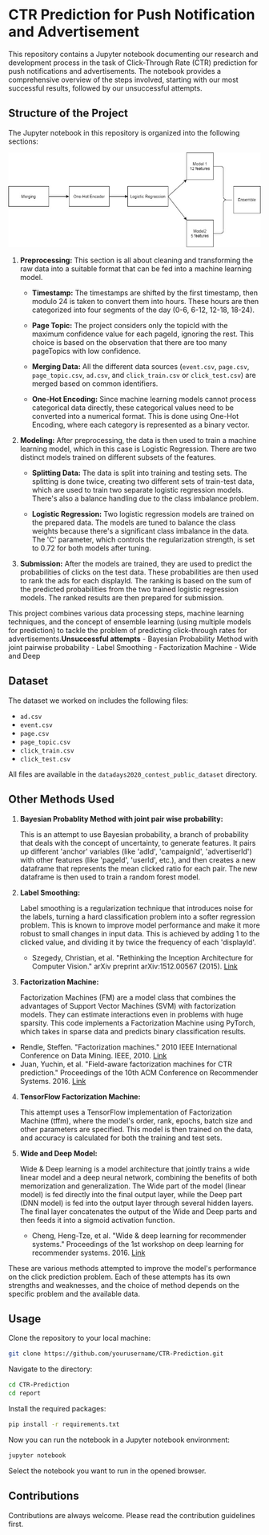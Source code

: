 # CTR Prediction for Push Notification and Advertisement


This repository contains a Jupyter notebook documenting our research and development process in the task of Click-Through Rate (CTR) prediction for push notifications and advertisements. The notebook provides a comprehensive overview of the steps involved, starting with our most successful results, followed by our unsuccessful attempts.

## Structure of the Project

The Jupyter notebook in this repository is organized into the following sections:

 ![title](report/img/pipeline.jpg)


1. **Preprocessing:**
   This section is all about cleaning and transforming the raw data into a suitable format that can be fed into a machine learning model.
   
   - **Timestamp:** The timestamps are shifted by the first timestamp, then modulo 24 is taken to convert them into hours. These hours are then categorized into four segments of the day (0-6, 6-12, 12-18, 18-24).
   
   - **Page Topic:** The project considers only the topicId with the maximum confidence value for each pageId, ignoring the rest. This choice is based on the observation that there are too many pageTopics with low confidence.
   
   - **Merging Data:** All the different data sources (`event.csv`, `page.csv`, `page_topic.csv`, `ad.csv`, and `click_train.csv` or `click_test.csv`) are merged based on common identifiers.
   
   - **One-Hot Encoding:** Since machine learning models cannot process categorical data directly, these categorical values need to be converted into a numerical format. This is done using One-Hot Encoding, where each category is represented as a binary vector.
   
2. **Modeling:**
   After preprocessing, the data is then used to train a machine learning model, which in this case is Logistic Regression. There are two distinct models trained on different subsets of the features.
   
   - **Splitting Data:** The data is split into training and testing sets. The splitting is done twice, creating two different sets of train-test data, which are used to train two separate logistic regression models. There's also a balance handling due to the class imbalance problem.
   
   - **Logistic Regression:** Two logistic regression models are trained on the prepared data. The models are tuned to balance the class weights because there's a significant class imbalance in the data. The 'C' parameter, which controls the regularization strength, is set to 0.72 for both models after tuning.
   
3. **Submission:**
   After the models are trained, they are used to predict the probabilities of clicks on the test data. These probabilities are then used to rank the ads for each displayId. The ranking is based on the sum of the predicted probabilities from the two trained logistic regression models. The ranked results are then prepared for submission. 

This project combines various data processing steps, machine learning techniques, and the concept of ensemble learning (using multiple models for prediction) to tackle the problem of predicting click-through rates for advertisements.**Unsuccessful attempts**
    - Bayesian Probability Method with joint pairwise probability
    - Label Smoothing
    - Factorization Machine
    - Wide and Deep

## Dataset

The dataset we worked on includes the following files:

- `ad.csv`
- `event.csv`
- `page.csv`
- `page_topic.csv`
- `click_train.csv`
- `click_test.csv`

All files are available in the `datadays2020_contest_public_dataset` directory.

## Other Methods Used

1. **Bayesian Probablity Method with joint pair wise probability:**

   This is an attempt to use Bayesian probability, a branch of probability that deals with the concept of uncertainty, to generate features. It pairs up different 'anchor' variables (like 'adId', 'campaignId', 'advertiserId') with other features (like 'pageId', 'userId', etc.), and then creates a new dataframe that represents the mean clicked ratio for each pair. The new dataframe is then used to train a random forest model.

2. **Label Smoothing:**

   Label smoothing is a regularization technique that introduces noise for the labels, turning a hard classification problem into a softer regression problem. This is known to improve model performance and make it more robust to small changes in input data. This is achieved by adding 1 to the clicked value, and dividing it by twice the frequency of each 'displayId'. 
     - Szegedy, Christian, et al. "Rethinking the Inception Architecture for Computer Vision." arXiv preprint arXiv:1512.00567 (2015). [Link](https://arxiv.org/abs/1512.00567)

3. **Factorization Machine:**

   Factorization Machines (FM) are a model class that combines the advantages of Support Vector Machines (SVM) with factorization models. They can estimate interactions even in problems with huge sparsity. This code implements a Factorization Machine using PyTorch, which takes in sparse data and predicts binary classification results. 
  - Rendle, Steffen. "Factorization machines." 2010 IEEE International Conference on Data Mining. IEEE, 2010. [Link](https://www.csie.ntu.edu.tw/~b97053/paper/Rendle2010FM.pdf)
   - Juan, Yuchin, et al. "Field-aware factorization machines for CTR prediction." Proceedings of the 10th ACM Conference on Recommender Systems. 2016. [Link](https://www.csie.ntu.edu.tw/~cjlin/papers/ffm.pdf)

4. **TensorFlow Factorization Machine:**

   This attempt uses a TensorFlow implementation of Factorization Machine (tffm), where the model's order, rank, epochs, batch size and other parameters are specified. This model is then trained on the data, and accuracy is calculated for both the training and test sets.

5. **Wide and Deep Model:**

   Wide & Deep learning is a model architecture that jointly trains a wide linear model and a deep neural network, combining the benefits of both memorization and generalization. The Wide part of the model (linear model) is fed directly into the final output layer, while the Deep part (DNN model) is fed into the output layer through several hidden layers. The final layer concatenates the output of the Wide and Deep parts and then feeds it into a sigmoid activation function. 
   - Cheng, Heng-Tze, et al. "Wide & deep learning for recommender systems." Proceedings of the 1st workshop on deep learning for recommender systems. 2016. [Link](https://arxiv.org/abs/1606.07792)

These are various methods attempted to improve the model's performance on the click prediction problem. Each of these attempts has its own strengths and weaknesses, and the choice of method depends on the specific problem and the available data.

## Usage

Clone the repository to your local machine:

```bash
git clone https://github.com/yourusername/CTR-Prediction.git
```

Navigate to the directory:

```bash
cd CTR-Prediction
cd report
```

Install the required packages:

```bash
pip install -r requirements.txt
```

Now you can run the notebook in a Jupyter notebook environment:

```bash
jupyter notebook
```

Select the notebook you want to run in the opened browser.

## Contributions

Contributions are always welcome. Please read the contribution guidelines first.
